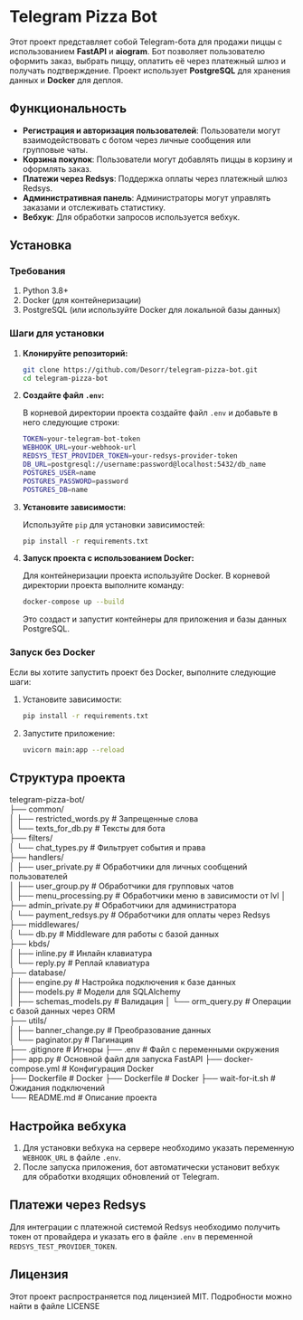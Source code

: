 # Telegram Pizza Bot

Этот проект представляет собой Telegram-бота для продажи пиццы с использованием **FastAPI** и **aiogram**. Бот позволяет пользователю оформить заказ, выбрать пиццу, оплатить её через платежный шлюз и получать подтверждение. Проект использует **PostgreSQL** для хранения данных и **Docker** для деплоя.

## Функциональность

- **Регистрация и авторизация пользователей**: Пользователи могут взаимодействовать с ботом через личные сообщения или групповые чаты.
- **Корзина покупок**: Пользователи могут добавлять пиццы в корзину и оформлять заказ.
- **Платежи через Redsys**: Поддержка оплаты через платежный шлюз Redsys.
- **Административная панель**: Администраторы могут управлять заказами и отслеживать статистику.
- **Вебхук**: Для обработки запросов используется вебхук.

## Установка

### Требования

1. Python 3.8+
2. Docker (для контейнеризации)
3. PostgreSQL (или используйте Docker для локальной базы данных)

### Шаги для установки

1. **Клонируйте репозиторий:**

    ```bash
    git clone https://github.com/Desorr/telegram-pizza-bot.git
    cd telegram-pizza-bot
    ```

2. **Создайте файл `.env`:**

    В корневой директории проекта создайте файл `.env` и добавьте в него следующие строки:

    ```bash
    TOKEN=your-telegram-bot-token
    WEBHOOK_URL=your-webhook-url
    REDSYS_TEST_PROVIDER_TOKEN=your-redsys-provider-token
    DB_URL=postgresql://username:password@localhost:5432/db_name
    POSTGRES_USER=name
    POSTGRES_PASSWORD=password
    POSTGRES_DB=name
    ```

3. **Установите зависимости:**

    Используйте `pip` для установки зависимостей:

    ```bash
    pip install -r requirements.txt
    ```

4. **Запуск проекта с использованием Docker:**

    Для контейнеризации проекта используйте Docker. В корневой директории проекта выполните команду:

    ```bash
    docker-compose up --build
    ```

    Это создаст и запустит контейнеры для приложения и базы данных PostgreSQL.

### Запуск без Docker

Если вы хотите запустить проект без Docker, выполните следующие шаги:

1. Установите зависимости:

    ```bash
    pip install -r requirements.txt
    ```

2. Запустите приложение:

    ```bash
    uvicorn main:app --reload
    ```

## Структура проекта


telegram-pizza-bot/             
├── common/  
│ ├── restricted_words.py # Запрещенные слова  
│ └── texts_for_db.py # Тексты для бота    
├── filters/   
│ └── chat_types.py # Фильтрует события и права         
├── handlers/   
│ ├── user_private.py # Обработчики для личных сообщений пользователей  
│ ├── user_group.py # Обработчики для групповых чатов  
│ ├── menu_processing.py # Обработчики меню в зависимости от lvl
│ ├── admin_private.py # Обработчики для администратора             
│ └── payment_redsys.py # Обработчики для оплаты через Redsys    
├── middlewares/    
│ └── db.py # Middleware для работы с базой данных   
├── kbds/   
│ ├── inline.py # Инлайн клавиатура   
│ └── reply.py # Реплай клавиатура  
├── database/   
│ ├── engine.py # Настройка подключения к базе данных   
│ ├── models.py # Модели для SQLAlchemy    
│ ├── schemas_models.py # Валидация
│ └── orm_query.py # Операции с базой данных через ORM  
├── utils/   
│ ├── banner_change.py # Преобразование данных  
│ └── paginator.py # Пагинация  
├── .gitignore # Игноры 
├── .env # Файл с переменными окружения     
├── app.py # Основной файл для запуска FastAPI 
├── docker-compose.yml # Конфигурация Docker  
├── Dockerfile # Docker 
├── Dockerfile # Docker
├── wait-for-it.sh # Ожидания подключений    
└── README.md # Описание проекта 


## Настройка вебхука

1. Для установки вебхука на сервере необходимо указать переменную `WEBHOOK_URL` в файле `.env`.
2. После запуска приложения, бот автоматически установит вебхук для обработки входящих обновлений от Telegram.

## Платежи через Redsys

Для интеграции с платежной системой Redsys необходимо получить токен от провайдера и указать его в файле `.env` в переменной `REDSYS_TEST_PROVIDER_TOKEN`.

## Лицензия
Этот проект распространяется под лицензией MIT. Подробности можно найти в файле LICENSE